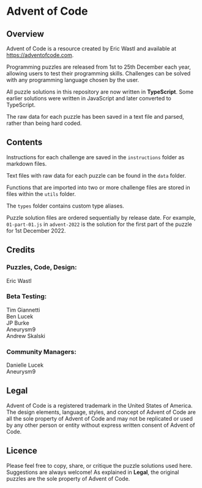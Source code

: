 # Advent of Code

## Overview

Advent of Code is a resource created by Eric Wastl and available at https://adventofcode.com.

Programming puzzles are released from 1st to 25th December each year, allowing users to test their programming skills. Challenges can be solved with any programming language chosen by the user.

All puzzle solutions in this repository are now written in **TypeScript**. Some earlier solutions were written in JavaScript and later converted to TypeScript.

The raw data for each puzzle has been saved in a text file and parsed, rather than being hard coded.

## Contents

Instructions for each challenge are saved in the `instructions` folder as markdown files.

Text files with raw data for each puzzle can be found in the `data` folder.

Functions that are imported into two or more challenge files are stored in files within the `utils` folder.

The `types` folder contains custom type aliases.

Puzzle solution files are ordered sequentially by release date. For example, `01-part-01.js` in `advent-2022` is the solution for the first part of the puzzle for 1st December 2022.

## Credits

### Puzzles, Code, Design:

Eric Wastl

### Beta Testing:

Tim Giannetti\
Ben Lucek\
JP Burke\
Aneurysm9\
Andrew Skalski

### Community Managers:

Danielle Lucek\
Aneurysm9

## Legal

Advent of Code is a registered trademark in the United States of America. The design elements, language, styles, and concept of Advent of Code are all the sole property of Advent of Code and may not be replicated or used by any other person or entity without express written consent of Advent of Code.

## Licence

Please feel free to copy, share, or critique the puzzle solutions used here. Suggestions are always welcome! As explained in **Legal**, the original puzzles are the sole property of Advent of Code.
